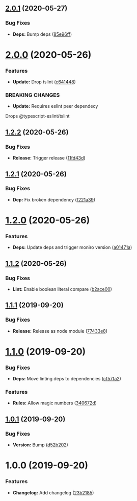 ## [2.0.1](https://github.com/cblanc/eslint-config/compare/2.0.0...2.0.1) (2020-05-27)


### Bug Fixes

* **Deps:** Bump deps ([85e96ff](https://github.com/cblanc/eslint-config/commit/85e96ff660e4c5e1630babb032ec0692ecd1674f))

# [2.0.0](https://github.com/cblanc/eslint-config/compare/1.2.2...2.0.0) (2020-05-26)


### Features

* **Update:** Drop tslint ([c641448](https://github.com/cblanc/eslint-config/commit/c641448c1aae05f77ec1d88eec419dc6a68efa28))


### BREAKING CHANGES

* **Update:** Requires eslint peer dependecy

Drops @typescript-eslint/tslint

## [1.2.2](https://github.com/cblanc/eslint-config/compare/1.2.1...1.2.2) (2020-05-26)


### Bug Fixes

* **Release:** Trigger release ([11fd43d](https://github.com/cblanc/eslint-config/commit/11fd43d7dd3b1136d079479fc70b1999b2eb418c))

## [1.2.1](https://github.com/cblanc/eslint-config/compare/1.2.0...1.2.1) (2020-05-26)


### Bug Fixes

* **Dep:** Fix broken dependency ([f221a39](https://github.com/cblanc/eslint-config/commit/f221a39))

# [1.2.0](https://github.com/cblanc/eslint-config/compare/1.1.2...1.2.0) (2020-05-26)


### Features

* **Deps:** Update deps and trigger moniro version ([a01471a](https://github.com/cblanc/eslint-config/commit/a01471a))

## [1.1.2](https://github.com/cblanc/eslint-config/compare/1.1.1...1.1.2) (2020-05-26)


### Bug Fixes

* **Lint:** Enable boolean literal compare ([b2ace00](https://github.com/cblanc/eslint-config/commit/b2ace00))

## [1.1.1](https://github.com/cblanc/eslint-config/compare/1.1.0...1.1.1) (2019-09-20)


### Bug Fixes

* **Release:** Release as node module ([77433e8](https://github.com/cblanc/eslint-config/commit/77433e8))

# [1.1.0](https://github.com/cblanc/eslint-config/compare/1.0.1...1.1.0) (2019-09-20)


### Bug Fixes

* **Deps:** Move linting deps to dependencies ([cf57fa2](https://github.com/cblanc/eslint-config/commit/cf57fa2))


### Features

* **Rules:** Allow magic numbers ([340672d](https://github.com/cblanc/eslint-config/commit/340672d))

## [1.0.1](https://github.com/cblanc/eslint-config/compare/1.0.0...1.0.1) (2019-09-20)


### Bug Fixes

* **Version:** Bump ([d52b202](https://github.com/cblanc/eslint-config/commit/d52b202))

# 1.0.0 (2019-09-20)


### Features

* **Changelog:** Add changelog ([23b2185](https://github.com/cblanc/eslint-config/commit/23b2185))
